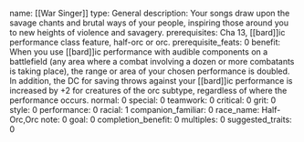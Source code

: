 name: [[War Singer]]
type: General
description: Your songs draw upon the savage chants and brutal ways of your people, inspiring those around you to new heights of violence and savagery.
prerequisites: Cha 13, [[bard]]ic performance class feature, half-orc or orc.
prerequisite_feats: 0
benefit: When you use [[bard]]ic performance with audible components on a battlefield (any area where a combat involving a dozen or more combatants is taking place), the range or area of your chosen performance is doubled. In addition, the DC for saving throws against your [[bard]]ic performance is increased by +2 for creatures of the orc subtype, regardless of where the performance occurs.
normal: 0
special: 0
teamwork: 0
critical: 0
grit: 0
style: 0
performance: 0
racial: 1
companion_familiar: 0
race_name: Half-Orc,Orc
note: 0
goal: 0
completion_benefit: 0
multiples: 0
suggested_traits: 0

